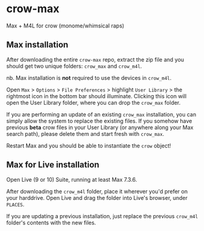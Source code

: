 # crow-max
Max + M4L for crow (monome/whimsical raps)

## Max installation
After downloading the entire `crow-max` repo, extract the zip file and you should get two unique folders: `crow_max` and `crow_m4l`.

nb. Max installation is **not** required to use the devices in `crow_m4l`.

Open `Max` > `Options` > `File Preferences` > highlight `User Library` > the rightmost icon in the bottom bar should illuminate. Clicking this icon will open the User Library folder, where you can drop the `crow_max` folder.

If you are performing an update of an existing `crow_max` installation, you can simply allow the system to replace the existing files. If you somehow have previous **beta** crow files in your User Library (or anywhere along your Max search path), please delete them and start fresh with `crow_max`.

Restart Max and you should be able to instantiate the `crow` object!

## Max for Live installation
Open Live (9 or 10) Suite, running at least Max 7.3.6.

After downloading the `crow_m4l` folder, place it wherever you'd prefer on your harddrive. Open Live and drag the folder into Live's browser, under `PLACES`.

If you are updating a previous installation, just replace the previous `crow_m4l` folder's contents with the new files.
